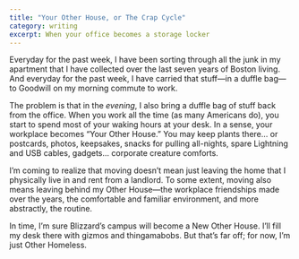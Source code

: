 ```yaml
---
title: "Your Other House, or The Crap Cycle"
category: writing
excerpt: When your office becomes a storage locker
---
```


<p class="lede">Everyday for the past week, I have been sorting through all the junk in my apartment that I have collected over the last seven years of Boston living. And everyday for the past week, I have carried that stuff—in a duffle bag—to Goodwill on my morning commute to work.</p>

The problem is that in the _evening_, I also bring a duffle bag of stuff back from the office. When you work all the time (as many Americans do), you start to spend most of your waking hours at your desk. In a sense, your workplace becomes “Your Other House.” You may keep plants there… or postcards, photos, keepsakes, snacks for pulling all-nights, spare Lightning and USB cables, gadgets… corporate creature comforts.

I’m coming to realize that moving doesn’t mean just leaving the home that I physically live in and rent from a landlord. To some extent, moving also means leaving behind my Other House—the workplace friendships made over the years, the comfortable and familiar environment, and more abstractly, the routine.

In time, I’m sure Blizzard’s campus will become a New Other House. I’ll fill my desk there with gizmos and thingamabobs. But that’s far off; for now, I’m just Other Homeless.